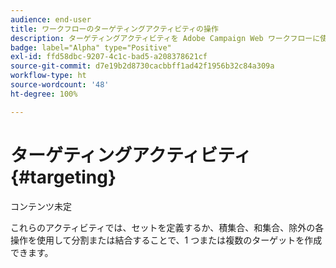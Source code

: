 ```yaml
---
audience: end-user
title: ワークフローのターゲティングアクティビティの操作
description: ターゲティングアクティビティを Adobe Campaign Web ワークフローに使用する方法を学ぶ
badge: label="Alpha" type="Positive"
exl-id: ffd58dbc-9207-4c1c-bad5-a208378621cf
source-git-commit: d7e19b2d8730cacbbff1ad42f1956b32c84a309a
workflow-type: ht
source-wordcount: '48'
ht-degree: 100%

---
```


# ターゲティングアクティビティ {#targeting}

コンテンツ未定

<!--à reformuler-->これらのアクティビティでは、セットを定義するか、積集合、和集合、除外の各操作を使用して分割または結合することで、1 つまたは複数のターゲットを作成できます。

